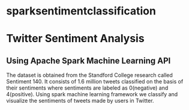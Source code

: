 # sparksentimentclassification

# Twitter Sentiment Analysis
## Using Apache Spark Machine Learning API

The dataset is obtained from the Standford College research called Sentiment 140. It consists of 1.6 million tweets classified on the basis of their sentiments where sentiments are labeled as 0(negative) and 4(positive). Using 
spark machine learning framework we classify and visualize the sentiments of tweets made by users in Twitter. 